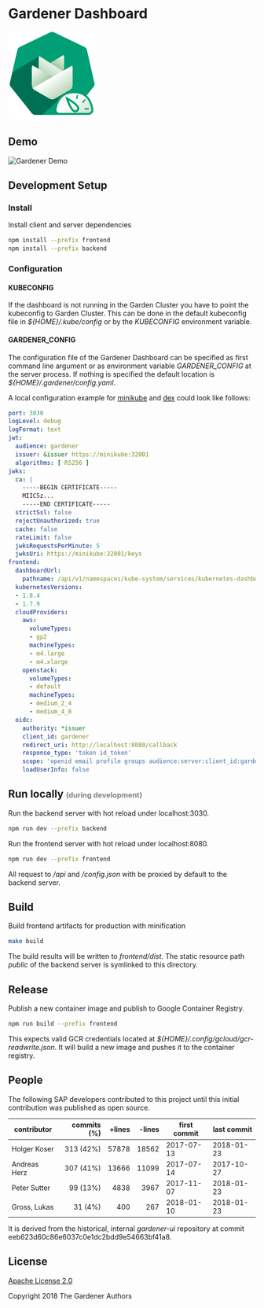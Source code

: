 # Gardener Dashboard

![](https://github.com/gardener/dashboard/blob/master/logo/logo_gardener_dashboard.png)

## Demo

<img src="https://user-images.githubusercontent.com/5526658/35324536-4447618c-00f1-11e8-8cb7-70b0ad193593.gif" alt="Gardener Demo" width="600"/>

## Development Setup

### Install

Install client and server dependencies

```sh
npm install --prefix frontend
npm install --prefix backend
```

### Configuration

#### KUBECONFIG
If the dashboard is not running in the Garden Cluster you have to point the kubeconfig to Garden Cluster. This can be done in the default kubeconfig file in *${HOME}/.kube/config* or by the *KUBECONFIG* environment variable.

#### GARDENER_CONFIG
The configuration file of the Gardener Dashboard can be specified as first command line argument or as environment variable *GARDENER_CONFIG* at the server process. If nothing is specified the default location is *${HOME}/.gardener/config.yaml*.

A local configuration example for [minikube](https://github.com/kubernetes/minikube) and [dex](https://github.com/coreos/dex) could look like follows:

```yaml
port: 3030
logLevel: debug
logFormat: text
jwt:
  audience: gardener
  issuer: &issuer https://minikube:32001
  algorithms: [ RS256 ]
jwks:
  ca: |
    -----BEGIN CERTIFICATE-----
    MIIC5z...
    -----END CERTIFICATE-----
  strictSsl: false
  rejectUnauthorized: true
  cache: false
  rateLimit: false
  jwksRequestsPerMinute: 5
  jwksUri: https://minikube:32001/keys
frontend:
  dashboardUrl:
    pathname: /api/v1/namespaces/kube-system/services/kubernetes-dashboard/proxy/
  kubernetesVersions:
  - 1.8.4
  - 1.7.9
  cloudProviders:
    aws:
      volumeTypes:
      - gp2
      machineTypes:
      - m4.large
      - m4.xlarge
    openstack:
      volumeTypes:
      - default
      machineTypes:
      - medium_2_4
      - medium_4_8
  oidc:
    authority: *issuer
    client_id: gardener
    redirect_uri: http://localhost:8080/callback
    response_type: 'token id_token'
    scope: 'openid email profile groups audience:server:client_id:gardener audience:server:client_id:kube-kubectl'
    loadUserInfo: false
```

## Run locally <small style="color: grey; font-size: 0.7em">(during development)</small>

Run the backend server with hot reload under localhost:3030.

```sh
npm run dev --prefix backend
```

Run the frontend server with hot reload under localhost:8080.

```sh
npm run dev --prefix frontend
```

All request to */api* and */config.json* with be proxied by default to the backend server.

## Build

Build frontend artifacts for production with minification

```sh
make build
```

The build results will be written to *frontend/dist*. The static resource path *public* of the backend server is symlinked to this directory.

## Release

Publish a new container image and publish to Google Container Registry.

```sh
npm run build --prefix frontend
```

This expects valid GCR credentials located at *${HOME}/.config/gcloud/gcr-readwrite.json*. It will build a new image and pushes it to the container registry.

## People

The following SAP developers contributed to this project until this
initial contribution was published as open source.

| contributor  | commits (%) | +lines | -lines | first commit | last commit |
| ------------ | -----------:| ------:| ------:| ------------ | ----------- |
| Holger Koser |   313 (42%) |  57878 |  18562 |  2017-07-13  |  2018-01-23 |
| Andreas Herz |   307 (41%) |  13666 |  11099 |  2017-07-14  |  2017-10-27 |
| Peter Sutter |    99 (13%) |   4838 |   3967 |  2017-11-07  |  2018-01-23 |
| Gross, Lukas |    31  (4%) |    400 |    267 |  2018-01-10  |  2018-01-23 |


It is derived from the historical, internal *gardener-ui* repository
at commit eeb623d60c86e6037c0e1dc2bdd9e54663bf41a8.

## License
[Apache License 2.0](LICENSE.md)

Copyright 2018 The Gardener Authors


